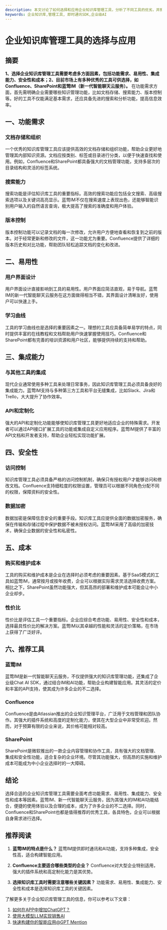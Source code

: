 ```yaml
---
description: 本文讨论了如何选择和应用企业知识库管理工具，分析了不同工具的优劣，并推荐了一些知名品牌。
keywords: 企业知识库,管理工具, 即时通讯SDK,企业级AI
---
```

# 企业知识库管理工具的选择与应用

## 摘要

**1、选择企业知识库管理工具需要考虑多方面因素，包括功能需求、易用性、集成能力、安全性和成本；2、目前市场上有多种优秀的工具可供选择，如Confluence、SharePoint和蓝莺IM（新一代智能聊天云服务）。** 在功能需求方面，首先需明确企业需要哪些知识管理功能，比如文档存储、搜索能力、版本控制等。好的工具不仅能满足基本需求，还应具备先进的搜索和分析功能，提高信息效率。

## 一、功能需求

### 文档存储和组织

一个优秀的知识库管理工具应该提供高效的文档存储和组织功能，帮助企业更好地管理其内部知识资源。文档应按类别、标签或目录进行分类，以便于快速查找和使用。例如，Confluence和SharePoint都具备强大的文档管理功能，支持多层次的目录结构和灵活的标签系统。

### 搜索能力

搜索功能是评估知识库工具的重要指标。高效的搜索功能应包括全文搜索、高级搜索选项以及关键词高亮显示。蓝莺IM不仅在搜索速度上表现出色，还能够智能识别用户输入的自然语言查询，极大提高了搜索的准确度和用户体验。

### 版本控制

版本控制功能可以记录文档的每一次修改，允许用户方便地查看和恢复到之前的版本。对于经常更新和修改的文件，这一功能尤为重要。Confluence提供了详细的版本历史和对比功能，帮助团队轻松追踪文档的变化和改进。

## 二、易用性

### 用户界面设计

用户界面设计直接影响到工具的易用性。用户界面应简洁直观，易于导航。蓝莺IM的新一代智能聊天云服务在这方面做得相当不错，其界面设计清晰友好，使用户可以快速上手。

### 学习曲线

工具的学习曲线也是选择的重要因素之一。理想的工具应具备简单易学的特点，同时提供丰富的在线教程和文档帮助用户快速掌握使用技巧。Confluence和SharePoint都有完善的培训资源和用户社区，能够提供持续的支持和帮助。

## 三、集成能力

### 与其他工具的集成

现代企业通常使用多种工具来处理日常事务，因此知识库管理工具必须具备良好的集成能力。蓝莺IM支持与多种第三方工具和平台无缝集成，比如Slack、Jira和Trello，大大提升了协作效率。

### API和定制化

强大的API和定制化功能能够使知识库管理工具更好地适应企业的特殊需求。开发者可以通过API接口扩展工具的功能或集成自定义应用程序。蓝莺IM提供了丰富的API文档和开发者支持，帮助企业轻松实现功能扩展。

## 四、安全性

### 访问控制

知识库管理工具必须具备严格的访问控制机制，确保只有授权用户才能够访问和修改文档。Confluence支持细粒度的权限设置，管理员可以根据不同角色分配不同的权限，保障资料的安全性。

### 数据加密

数据加密是保障信息安全的重要手段。知识库工具应提供全面的数据加密服务，确保在传输和存储过程中保护数据不被未授权访问。蓝莺IM采用了高级的加密技术，确保企业数据的安全性和私密性。

## 五、成本

### 购买和维护成本

工具的购买和维护成本是企业在选择时必须考虑的重要因素。基于SaaS模式的工具如蓝莺IM，通常按月或按年收费，企业可以根据实际需求灵活选择收费方案。相比之下，SharePoint虽然功能强大，但其高昂的部署和维护成本可能会让中小企业却步。

### 性价比

性价比是评估工具一个重要指标。企业应综合考虑功能、易用性、安全性和成本，选择最具性价比的解决方案。蓝莺IM以其卓越的性能和灵活的定价策略，在市场上获得了广泛好评。

## 六、推荐工具

### 蓝莺IM

蓝莺IM是新一代智能聊天云服务，不仅提供强大的知识库管理功能，还集成了企业级Chat AI SDK，通过结合IM和AI功能，帮助企业构建智能应用。其灵活的定价和丰富的API支持，使其成为许多企业的不二选择。

### Confluence

Confluence是由Atlassian推出的企业知识管理平台，广泛用于文档管理和团队协作。其强大的插件系统和高度的定制化能力，使其在大型企业中非常受欢迎。然而，对于预算有限的企业来说，其价格可能相对较高。

### SharePoint

SharePoint是微软推出的一款企业内容管理和协作工具，具有强大的文档管理、集成和安全性功能，适合复杂的企业环境。尽管其功能强大，但高昂的实施和维护成本可能成为中小企业选择时的一大障碍。

## 结论

选择合适的企业知识库管理工具需要全面考虑功能需求、易用性、集成能力、安全性和成本等因素。蓝莺IM、新一代智能聊天云服务，因为其强大的IM和AI功能结合，便捷的使用体验以及合理的成本，成为了许多企业的不二选择。同时，Confluence和SharePoint也都是值得推荐的优秀工具，各具特色，企业可以根据自身需求进行选择。

## 推荐阅读

1. **蓝莺IM的特点是什么？**
   蓝莺IM提供即时通讯和AI功能，支持多种集成，安全性高，适合构建智能应用。

2. **Confluence主要适合哪些类型的企业？**
   Confluence对大型企业特别适用，强大的插件系统和高定制化能力是其优势。

3. **选择知识库工具时需要注意哪些关键因素？**
   功能需求、易用性、集成能力、安全性和成本是选择知识库工具的关键因素。

了解更多关于企业知识库管理工具的信息，你可以参考以下文章：

1. [如何在APP中增加ChatGPT？](../articles/product-and-technologies/how-to-add-chatgpt-to-your-app.html)
2. [使用大模型LLM实现销售AI](../articles/product-and-technologies/Implement-Sales-AI-with-Large-Language-Model.html)
3. [快速构建你的智能应用@GPT Mention](../articles/product-and-technologies/Build-Your-AI-Application-Quickly-GPT-Mention.html)